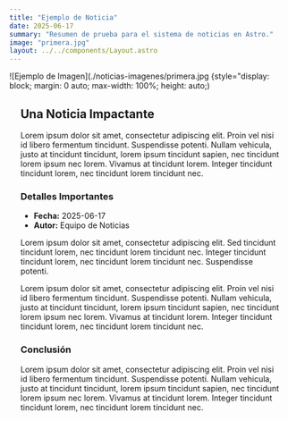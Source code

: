 ```yaml
---
title: "Ejemplo de Noticia"
date: 2025-06-17
summary: "Resumen de prueba para el sistema de noticias en Astro."
image: "primera.jpg" 
layout: ../../components/Layout.astro
---
```

![Ejemplo de Imagen](./noticias-imagenes/primera.jpg {style="display: block; margin: 0 auto; max-width: 100%; height: auto;)

<div style="margin: 20px;">

## Una Noticia Impactante

Lorem ipsum dolor sit amet, consectetur adipiscing elit. Proin vel nisi id libero fermentum tincidunt. Suspendisse potenti. Nullam vehicula, justo at tincidunt tincidunt, lorem ipsum tincidunt sapien, nec tincidunt lorem ipsum nec lorem. Vivamus at tincidunt lorem. Integer tincidunt tincidunt lorem, nec tincidunt lorem tincidunt nec.

### Detalles Importantes

- **Fecha:** 2025-06-17  
- **Autor:** Equipo de Noticias  

Lorem ipsum dolor sit amet, consectetur adipiscing elit. Sed tincidunt tincidunt lorem, nec tincidunt lorem tincidunt nec. Integer tincidunt tincidunt lorem, nec tincidunt lorem tincidunt nec. Suspendisse potenti.

Lorem ipsum dolor sit amet, consectetur adipiscing elit. Proin vel nisi id libero fermentum tincidunt. Suspendisse potenti. Nullam vehicula, justo at tincidunt tincidunt, lorem ipsum tincidunt sapien, nec tincidunt lorem ipsum nec lorem. Vivamus at tincidunt lorem. Integer tincidunt tincidunt lorem, nec tincidunt lorem tincidunt nec.

### Conclusión

Lorem ipsum dolor sit amet, consectetur adipiscing elit. Proin vel nisi id libero fermentum tincidunt. Suspendisse potenti. Nullam vehicula, justo at tincidunt tincidunt, lorem ipsum tincidunt sapien, nec tincidunt lorem ipsum nec lorem. Vivamus at tincidunt lorem. Integer tincidunt tincidunt lorem, nec tincidunt lorem tincidunt nec.

</div>
